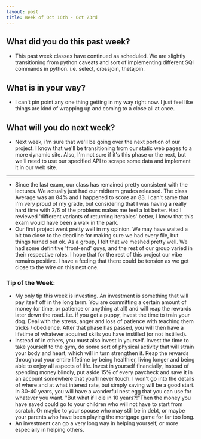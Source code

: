 ```yaml
---
layout: post
title: Week of Oct 16th - Oct 23rd 
---
```


## What did you do this past week?
 - This past week classes have continued as scheduled. We are slightly transitioning from python caveats and sort of implementing different SQl commands in python. i.e. select, crossjoin, thetajoin.
## What is in your way?
 - I can't pin point any one thing getting in my way right now. I just feel like things are kind of wrapping up and coming to a close all at once.
## What will you do next week?
 - Next week, i'm sure that we'll be going over the next portion of our project. I know that we'll be transitioning from our static web pages to a more dynamic site. Also, I'm not sure if it's this phase or the next, but we'll need to use our specified API to scrape some data and implement it in our web site. 
---
 - Since the last exam, our class has remained pretty consistent with the lectures. We actually just had our midterm grades released. The class Average was an 84% and I happened to score an 83. I can't same that I'm very proud of my grade, but considering that I was having a really hard time with 2/6 of the problems makes me feel a lot better. Had I reviewed 'different variants of returning iterables' better, I know that this exam would have been a walk in the park. 
 - Our first project went pretty well in my opinion. We may have waited a bit too close to the deadline for making sure we had every file, but things turned out ok. As a group, I felt that we meshed pretty well. We had some definitive 'front-end' guys, and the rest of our group varied in their respective roles. I hope that for the rest of this project our vibe remains positive. I have a feeling that there could be tension as we get close to the wire on this next one. 

### Tip of the Week:
 - My only tip this week is investing. An investment is something that will pay itself off in the long term. You are committing a certain amount of money (or time, or patience or anything at all) and will reap the rewards later down the road. i.e. if you get a puppy, invest the time to train your dog. Deal with the stress, anger and loss of patience with teaching them tricks / obedience. After that phase has passed, you will then have a lifetime of whatever acquired skills you have instilled (or not instilled).
 - Instead of in others, you must also invest in yourself. Invest the time to take yourself to the gym, do some sort of physical activity that will strain your body and heart, which will in turn strengthen it. Reap the rewards throughout your entire lifetime by being healthier, living longer and being able to enjoy all aspects of life. Invest in yourself financially, instead of spending money blindly, put aside 15% of every paycheck and save it in an account somewhere that you'll never touch. I won't go into the details of where and at what interest rate, but simply saving will be a good start. In 30-40 years, you will have a wonderful nest egg that you can use for whatever you want. "But what if I die in 10 years?!"Then the money you have saved could go to your children who will not have to start from scratch. Or maybe to your spouse who may still be in debt, or maybe your parents who have been playing the mortgage game for far too long. 
 - An investment can go a very long way in helping yourself, or more especially in helping others. 
